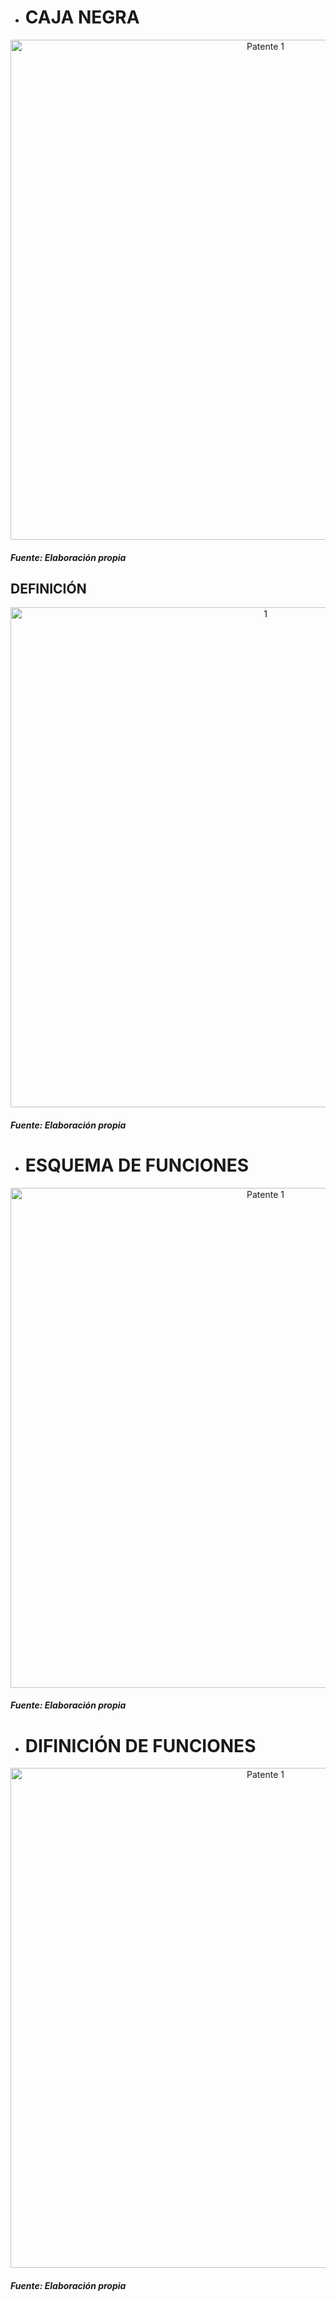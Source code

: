 * # CAJA NEGRA 

<p align="center">
  <img src="https://i.postimg.cc/5tQXHzTY/caja-negra-2.jpg)](https://postimg.cc/KKFGw1Zx)" alt="Patente 1" width="800px" />
</p>

 
 
#### *Fuente: Elaboración propia*
## DEFINICIÓN

<p align="center">
  <img src="https://i.postimg.cc/jSL59Nsg/Definici-n-caja.jpg)](https://postimg.cc/fVQDSVSm)" alt="1" width="800px" />
</p>

#### *Fuente: Elaboración propia*


* # ESQUEMA DE FUNCIONES

<p align="center">
  <img src="https://i.postimg.cc/zB51TnrS/Presentaci-n-de-Gr-ficos-B-sicos-de-la-Empresa-Minimalista-Azul-y-Magenta-7.jpg)](https://postimg.cc/B8hy0PtX)" alt="Patente 1" width="800px" />
</p>

#### *Fuente: Elaboración propia*

* # DIFINICIÓN DE FUNCIONES

<p align="center">
  <img src="https://i.postimg.cc/G3gn5b2z/esquema-de-definici-n.jpg)](https://postimg.cc/7bzRC8ST)" alt="Patente 1" width="800px" />
</p>

#### *Fuente: Elaboración propia*

